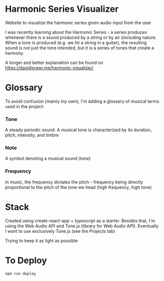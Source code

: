 # Harmonic Series Visualizer

Website to visualize the harmonic series given audio input from the user

I was recently learning about the Harmonic Series - a series produces whenever there is a sound produced by a string or by air (including nature. When a tone is produced (e.g. we hit a string in a guitar), the resulting sound is not just the tone intended, but it is a series of tones that create a harmony.

A longer and better explanation can be found on https://davidisrawi.me/harmonic-visualizer/

# Glossary

To avoid confusion (mainly my own), I'm adding a glossary of musical terms used in the project:

### Tone

A steady periodic sound. A musical tone is characterized by its duration, pitch, intensity, and timbre

### Note

A symbol denoting a musical sound (tone)

### Frequency

In music, the frequency dictates the pitch - frequency being directly proportional to the pitch of the tone we head (high frequency, high tone)

# Stack

Created using create-react-app + typescript as a starter. Besides that, I'm using the Web Audio API and Tone.js (library for Web Audio API). Eventually I want to use exclusively Tone.js (see the Projects tab)

Trying to keep it as light as possible

# To Deploy

`npm run deploy`
